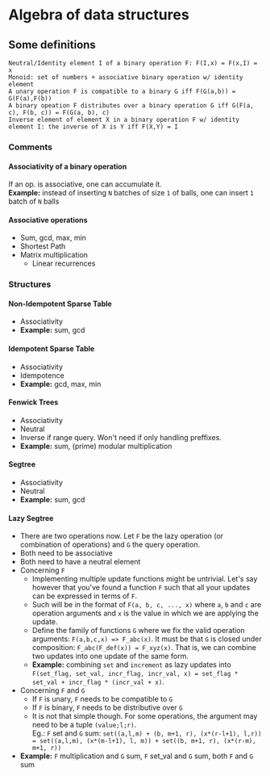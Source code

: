 # Algebra of data structures

## Some definitions
```
Neutral/Identity element I of a binary operation F: F(I,x) = F(x,I) = x
Monoid: set of numbers + associative binary operation w/ identity element
A unary operation F is compatible to a binary G iff F(G(a,b)) = G(F(a),F(b))
A binary opeation F distributes over a binary operation G iff G(F(a, c), F(b, c)) = F(G(a, b), c)
Inverse element of element X in a binary operation F w/ identity element I: the inverse of X is Y iff F(X,Y) = I
```

### Comments

#### Associativity of a binary operation
If an op. is associative, one can accumulate it.  
**Example:** instead of inserting `N` batches of size `1` of balls, one can insert `1` batch of `N` balls

#### Associative operations
- Sum, gcd, max, min
- Shortest Path
- Matrix multiplication
  - Linear recurrences

### Structures

#### Non-Idempotent Sparse Table
- Associativity
- **Example:** sum, gcd

#### Idempotent Sparse Table
- Associativity
- Idempotence
- **Example:** gcd, max, min

#### Fenwick Trees
- Associativity
- Neutral
- Inverse if range query. Won't need if only handling preffixes.
- **Example:** sum, (prime) modular multiplication


#### Segtree
- Associativity
- Neutral
- **Example:** sum, gcd

#### Lazy Segtree
- There are two operations now. Let `F` be the lazy operation (or combination of operations) and `G` the query operation.
- Both need to be associative
- Both need to have a neutral element
- Concerning `F`
  - Implementing multiple update functions might be untrivial. Let's say however that you've found a function `F` such that all your updates can be expressed in terms of `F`.
  - Such will be in the format of `F(a, b, c, ..., x)` where `a`, `b` and `c` are operation arguments and `x` is the value in which we are applying the update.
  - Define the family of functions `G` where we fix the valid operation arguments: `F(a,b,c,x) => F_abc(x)`. It must be that `G` is closed under composition: `F_abc(F_def(x)) = F_xyz(x)`. That is, we can combine two updates into one update of the same form.
  - **Example:** combining `set` and `increment` as lazy updates into `F(set_flag, set_val, incr_flag, incr_val, x) = set_flag * set_val + incr_flag * (incr_val + x)`.
- Concerning `F` and `G`
  - If `F` is unary, `F` needs to be compatible to `G`
  - If `F` is binary, `F` needs to be distributive over `G`
  - It is not that simple though. For some operations, the argument may need to be a tuple `(value;l;r)`.   
  Eg.: `F` set and `G` sum: `set((a,l,m) + (b, m+1, r), (x*(r-l+1), l,r)) = set((a,l,m), (x*(m-l+1), l, m)) + set((b, m+1, r), (x*(r-m), m+1, r))`
- **Example:** `F` multiplication and `G` sum, `F` set_val and `G` sum, both `F` and `G` sum
